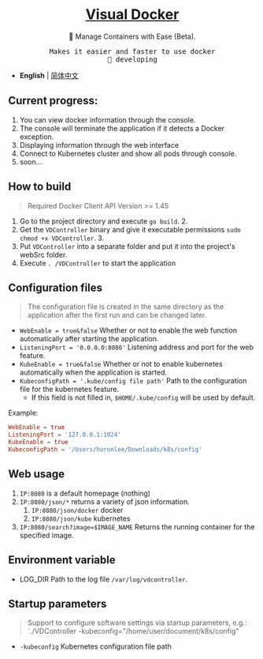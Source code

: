 <h1 align="center">
<a href="https://blog.horonlee.com">Visual Docker</a>
</h1>

<p align="center">
🐳 Manage Containers with Ease (Beta).
</p>

<pre align="center">
Makes it easier and faster to use docker
🧪 developing
</pre>

- **English** | [简体中文](./README.zh-CN.md)

## Current progress:
1. You can view docker information through the console.
2. The console will terminate the application if it detects a Docker exception.
3. Displaying information through the web interface
4. Connect to Kubernetes cluster and show all pods through console.
5. soon...

## How to build

> Required Docker Client API Version >= 1.45

1. Go to the project directory and execute `go build`. 2.
2. Get the `VDController` binary and give it executable permissions `sudo chmod +x VDController`. 3.
3. Put `VDController` into a separate folder and put it into the project's webSrc folder.
4. Execute `. /VDController` to start the application

## Configuration files

> The configuration file is created in the same directory as the application after the first run and can be changed later.

- `WebEnable = true&false` Whether or not to enable the web function automatically after starting the application.
- `ListeningPort = '0.0.0.0:8080'` Listening address and port for the web feature.
- `KubeEnable = true&false` Whether or not to enable kubernetes automatically when the application is started.
- `KubeconfigPath = '.kube/config file path'` Path to the configuration file for the kubernetes feature.
    - If this field is not filled in, `$HOME/.kube/config` will be used by default.

Example:
```toml
WebEnable = true
ListeningPort = '127.0.0.1:1024'
KubeEnable = true
KubeconfigPath = '/Users/horonlee/Downloads/k8s/config'
```

## Web usage

1. `IP:8080` is a default homepage (nothing)
2. `IP:8080/json/*` returns a variety of json information.
   1. `IP:8080/json/docker` docker
   2. `IP:8080/json/kube` kubernetes
3. `IP:8080/search?image=$IMAGE_NAME` Returns the running container for the specified image.

## Environment variable

- LOG_DIR Path to the log file `/var/log/vdcontroller`.

## Startup parameters

> Support to configure software settings via startup parameters, e.g.: `./VDController -kubeconfig="/home/user/document/k8s/config"

- `-kubeconfig` Kubernetes configuration file path